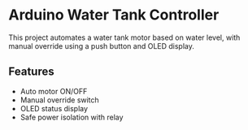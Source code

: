 # Arduino Water Tank Controller

This project automates a water tank motor based on water level, with manual override using a push button and OLED display.

## Features
- Auto motor ON/OFF
- Manual override switch
- OLED status display
- Safe power isolation with relay

